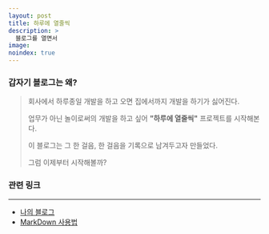 ```yaml
---
layout: post
title: 하루에 열줄씩
description: >
  블로그를 열면서
image: 
noindex: true
---
```


### 갑자기 블로그는 왜?

> 회사에서 하루종일 개발을 하고 오면 집에서까지 개발을 하기가 싫어진다.
>
> 업무가 아닌 놀이로써의 개발을 하고 싶어 **"하루에 열줄씩"** 프로젝트를 시작해본다.
> 
> 이 블로그는 그 한 걸음, 한 걸음을 기록으로 남겨두고자 만들었다.  
> 
> 그럼 이제부터 시작해볼까?


### 관련 링크
---------
* [나의 블로그][link-example]
* [MarkDown 사용법][link-markdownmanual]


[link-example]: https://hounga13.github.io
[link-markdownmanual]: https://heropy.blog/2017/09/30/markdown/
